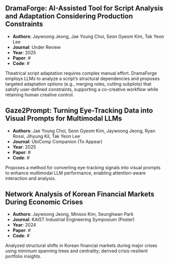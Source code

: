 ## DramaForge: AI-Assisted Tool for Script Analysis and Adaptation Considering Production Constraints
- **Authors**: Jaywoong Jeong, Jae Young Choi, Seon Gyeom Kim, Tak Yeon Lee
- **Journal**: Under Review
- **Year**: 2025
- **Paper**: #
- **Code**: #

Theatrical script adaptation requires complex manual effort. DramaForge employs LLMs to analyze a script’s structural dependencies and proposes targeted adaptation options (e.g., merging roles, cutting subplots) that satisfy user-defined constraints, supporting a co-creative workflow while retaining human creative control.

## Gaze2Prompt: Turning Eye-Tracking Data into Visual Prompts for Multimodal LLMs
- **Authors**: Jae Young Choi, Seon Gyeom Kim, Jaywoong Jeong, Ryan Rossi, Jihyung Kil, Tak Yeon Lee
- **Journal**: UbiComp Companion (To Appear)
- **Year**: 2025
- **Paper**: #
- **Code**: #

Proposes a method for converting eye-tracking signals into visual prompts to enhance multimodal LLM performance, enabling attention-aware interaction and analysis.

## Network Analysis of Korean Financial Markets During Economic Crises
- **Authors**: Jaywoong Jeong, Minsoo Kim, Seunghwan Park
- **Journal**: KAIST Industrial Engineering Symposium (Poster)
- **Year**: 2024
- **Paper**: #
- **Code**: #

Analyzed structural shifts in Korean financial markets during major crises using minimum spanning trees and centrality; derived crisis-resilient portfolio insights.



